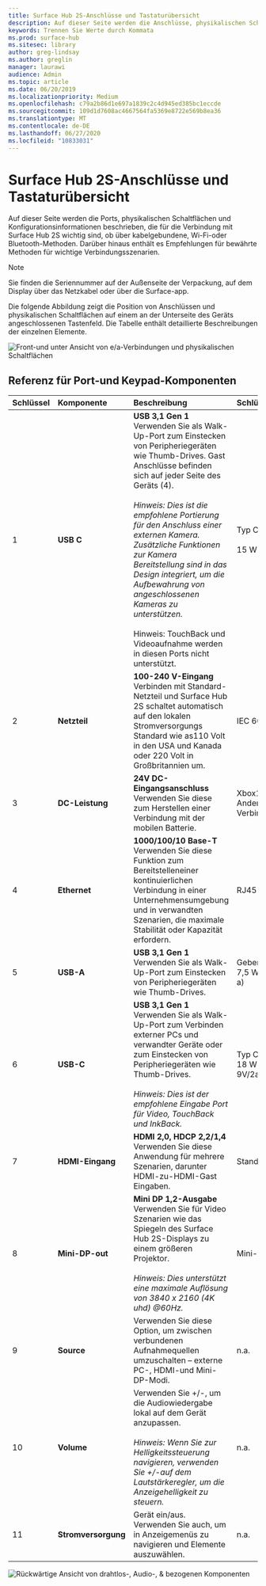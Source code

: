```yaml
---
title: Surface Hub 2S-Anschlüsse und Tastaturübersicht
description: Auf dieser Seite werden die Anschlüsse, physikalischen Schaltflächen und Konfigurationsinformationen beschrieben, die für die Verbindung mit Surface Hub 2S unerlässlich sind.
keywords: Trennen Sie Werte durch Kommata
ms.prod: surface-hub
ms.sitesec: library
author: greg-lindsay
ms.author: greglin
manager: laurawi
audience: Admin
ms.topic: article
ms.date: 06/20/2019
ms.localizationpriority: Medium
ms.openlocfilehash: c79a2b86d1e697a1839c2c4d945ed385bc1eccde
ms.sourcegitcommit: 109d1d7608ac4667564fa5369e8722e569b8ea36
ms.translationtype: MT
ms.contentlocale: de-DE
ms.lasthandoff: 06/27/2020
ms.locfileid: "10833031"
---
```

# Surface Hub 2S-Anschlüsse und Tastaturübersicht

Auf dieser Seite werden die Ports, physikalischen Schaltflächen und Konfigurationsinformationen beschrieben, die für die Verbindung mit Surface Hub 2S wichtig sind, ob über kabelgebundene, Wi-Fi-oder Bluetooth-Methoden. Darüber hinaus enthält es Empfehlungen für bewährte Methoden für wichtige Verbindungsszenarien.

> [!NOTE]
> Sie finden die Seriennummer auf der Außenseite der Verpackung, auf dem Display über das Netzkabel oder über die Surface-app. 

Die folgende Abbildung zeigt die Position von Anschlüssen und physikalischen Schaltflächen auf einem an der Unterseite des Geräts angeschlossenen Tastenfeld. Die Tabelle enthält detaillierte Beschreibungen der einzelnen Elemente.

 ![Front-und unter Ansicht von e/a-Verbindungen und physikalischen Schaltflächen](images/hub2s-schematic.png)

## Referenz für Port-und Keypad-Komponenten

|**Schlüssel**|**Komponente**|**Beschreibung**|**Schlüsselparameter**|
|:--- |:--------- |:----------- |:-------------- |
| 1 | **USB C** | **USB 3,1 Gen 1** <br> Verwenden Sie als Walk-Up-Port zum Einstecken von Peripheriegeräten wie Thumb-Drives. Gast Anschlüsse befinden sich auf jeder Seite des Geräts (4).<br> <br> *Hinweis: Dies ist die empfohlene Portierung für den Anschluss einer externen Kamera. Zusätzliche Funktionen zur Kamera Bereitstellung sind in das Design integriert, um die Aufbewahrung von angeschlossenen Kameras zu unterstützen.*<br> <br> Hinweis: TouchBack und Videoaufnahme werden in diesen Ports nicht unterstützt. | Typ C <br> <br> 15 W Port (5V/3A)       |
| 2 | **Netzteil** | **100-240 V-Eingang** <br> Verbinden mit Standard-Netzteil und Surface Hub 2S schaltet automatisch auf den lokalen Stromversorgungs Standard wie as110 Volt in den USA und Kanada oder 220 Volt in Großbritannien um. | IEC 60320 C14 |
| 3 | **DC-Leistung** | **24V DC-Eingangsanschluss** <br> Verwenden Sie diese zum Herstellen einer Verbindung mit der mobilen Batterie. | Xbox1 Dual Barrel to Anderson-Verbinder |
| 4 | **Ethernet** | **1000/100/10 Base-T** <br> Verwenden Sie diese Funktion zum Bereitstelleneiner kontinuierlichen Verbindung in einer Unternehmensumgebung und in verwandten Szenarien, die maximale Stabilität oder Kapazität erfordern. | RJ45 |
| 5 | **USB-A** | **USB 3,1 Gen 1** <br> Verwenden Sie als Walk-Up-Port zum Einstecken von Peripheriegeräten wie Thumb-Drives. | Geben Sie A ein<br>7,5 W-Port (5V/1,5 a) |
| 6 | **USB-C** | **USB 3,1 Gen 1** <br> Verwenden Sie als Walk-Up-Port zum Verbinden externer PCs und verwandter Geräte oder zum Einstecken von Peripheriegeräten wie Thumb-Drives.<br> <br> *Hinweis: Dies ist der empfohlene Eingabe Port für Video, TouchBack und InkBack.* | Typ C <br> 18 W Port (5V/3A, 9V/2a) |
| 7 | **HDMI-Eingang** | **HDMI 2,0, HDCP 2,2/1,4** <br> Verwenden Sie diese Anwendung für mehrere Szenarien, darunter HDMI-zu-HDMI-Gast Eingaben. | Standard HDMI |
| 8 | **Mini-DP-out** | **Mini DP 1,2-Ausgabe** <br> Verwenden Sie für Video Szenarien wie das Spiegeln des Surface Hub 2S-Displays zu einem größeren Projektor.<br> <br> *Hinweis: Dies unterstützt eine maximale Auflösung von 3840 x 2160 (4K uhd) @60Hz.* | Mini-DP |
| 9 | **Source**  | Verwenden Sie diese Option, um zwischen verbundenen Aufnahmequellen umzuschalten – externe PC-, HDMI-und Mini-DP-Modi. | n.a. |
| 10 | **Volume** | Verwenden Sie +/-, um die Audiowiedergabe lokal auf dem Gerät anzupassen. <br> <br> *Hinweis: Wenn Sie zur Helligkeitssteuerung navigieren, verwenden Sie +/-auf dem Lautstärkeregler, um die Anzeigehelligkeit zu steuern.* | n.a. |
| 11 | **Stromversorgung** | Gerät ein/aus. <br> Verwenden Sie auch, um in Anzeigemenüs zu navigieren und Elemente auszuwählen. | n.a. |

 ![Rückwärtige Ansicht von drahtlos-, Audio-, & bezogenen Komponenten](images/hub2s-rear.png)
